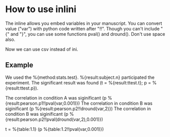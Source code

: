 # How to use inlini
The inline allows you embed variables in your manuscript.
You can convert value ("var") with python code written after "!!".
Though you can't include "{" and "}", you can use some functions pval() and dround().
Don't use space also.

Now we can use csv instead of ini.

## Example
We used the %{method:stats.test}.
%{result:subject.n} participated the experiment.
The significant result was found (t = %{result:ttest.t}; p = %{result:ttest.p}).

The correlation in condition A was siginificant (p %{result:pearson.p1!!pval(var,0.001)})
The correlation in condition B was siginificant (p %{result:pearson.p2!!dround(var,2)})
The correlation in condition B was siginificant (p %{result:pearson.p2!!pval(dround(var,2),0.001)})

t = %{table:1.1} (p %{table:1.2!!pval(var,0.001)})
